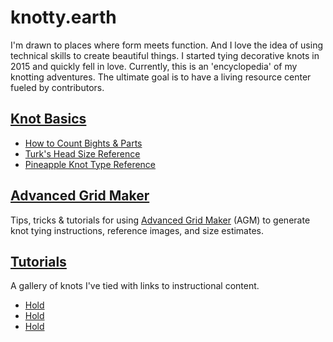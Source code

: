 # knotty.earth

I'm drawn to places where form meets function. And I love the idea of using technical skills to create beautiful things. I started tying decorative knots in 2015 and quickly fell in love. Currently, this is an 'encyclopedia' of my knotting adventures. The ultimate goal is to have a living resource center fueled by contributors. 


## [Knot Basics](./basics/README.md)

* [How to Count Bights & Parts](./basics/count-bights-parts.md)
* [Turk's Head Size Reference](./basics/turks-head-size-reference.md) 
* [Pineapple Knot Type Reference](./basics/pineapple-type-reference.md)


## [Advanced Grid Maker](./agm/README.md)

Tips, tricks & tutorials for using [Advanced Grid Maker](http://freakinsweetapps.com/knots/knotgrid/advanced.html) (AGM) to generate knot tying instructions, reference images, and size estimates. 


## [Tutorials](./tutorials/README.md)

A gallery of knots I've tied with links to instructional content. 

* [Hold]()
* [Hold]() 
* [Hold]()

